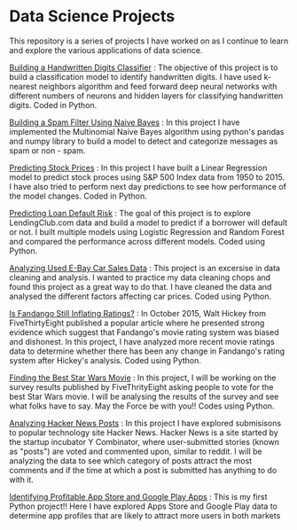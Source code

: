 # Data Science Projects

This repository is a series of projects I have worked on as I continue to learn and explore the various applications of data science. 

[Building a Handwritten Digits Classifier](https://github.com/rai-namrata/Data-Science-Projects/blob/main/Building%20a%20Handwritten%20Digits%20Classifier/P7.1%20Handwritten%20Digits%20Classifier.ipynb) :  The objective of this project is to build a classification model to identify handwritten digits. I have used k-nearest neighbors algorithm and feed forward deep neural networks with different numbers of neurons and hidden layers for classifying handwritten digits. Coded in Python. 

[Building a Spam Filter Using Naive Bayes](https://github.com/rai-namrata/Data-Science-Projects/blob/main/Building%20a%20Spam%20Filter%20Using%20Naive%20Bayes/Building%20a%20Spam%20Filter%20Using%20Naive%20Bayes.ipynb) : In this project I have implemented the Multinomial Naive Bayes algorithm using python's pandas and numpy library to build a model to detect and categorize messages as spam or non - spam. 

[Predicting Stock Prices](https://github.com/rai-namrata/Data-Science-Projects/blob/main/Predicting%20Stock%20Prices/Predicting%20the%20Stock%20Market.ipynb) : In this project I have built a Linear Regression model to predict stock proces using S&P 500 Index data from 1950 to 2015. I have also tried to perform next day predictions to see how performance of the model changes. Coded in Python.

[Predicting Loan Default Risk](https://github.com/rai-namrata/Data-Science-Projects/blob/main/Predicting%20Loan%20Default%20Risk/Predicting%20Loan%20Default%20Risk.ipynb) :  The goal of this project is to explore LendingClub.com data and build a model to predict if a borrower will default or not. I built multiple models using Logistic Regression and Random Forest and compared the performance across different models. Coded using Python. 

[Analyzing Used E-Bay Car Sales Data](https://github.com/rai-namrata/Data-Science-Projects/blob/main/Cleaning%20and%20Analyzing%20Ebay%20Used%20Car%20Sales%20Data/Ebay%20Used%20Car%20Data%20Analysis.ipynb) : This project is an excersise in data cleaning and analysis. I wanted to practice my data cleaning chops and found this project as a great way to do that. I have cleaned the data and analysed the different factors affecting car prices. Coded using Python.

[Is Fandango Still Inflating Ratings?](https://github.com/rai-namrata/Data-Science-Projects/blob/main/Finding%20Bias%20in%20Fandango%20Ratings/Investigating%20Fandango%20Movie%20Ratings.ipynb) : 
In October 2015, Walt Hickey from FiveThirtyEight published a popular article where he presented strong evidence which suggest that Fandango's movie rating system was biased and dishonest. In this project, I have analyzed more recent movie ratings data to determine whether there has been any change in Fandango's rating system after Hickey's analysis. Coded using Python.

[Finding the Best Star Wars Movie](https://github.com/rai-namrata/Data-Science-Projects/blob/main/Finding%20the%20Best%20Star%20Wars%20Movie/Star%20Wars%20Project.ipynb) : In this project, I will be working on the survey results published by FiveThrityEight asking people to vote for the best Star Wars movie.  I will be analysing the results of the survey and see what folks have to say. May the Force be with you!! Codes using Python.

[Analyzing Hacker News Posts](https://github.com/rai-namrata/Data-Science-Projects/blob/main/Analyzing%20Hacker%20News%20Posts/%20Hacker%20News%20Posts%20Analysis.ipynb) : In this project I have explored submisisons to popular technology site Hacker News. Hacker News is a site started by the startup incubator Y Combinator, where user-submitted stories (known as "posts") are voted and commented upon, similar to reddit. I will be analyzing the data to see which category of posts attract the most comments and if the time at which a post is submitted has anything to do with it.  

[Identifying Profitable App Store and Google Play Apps](https://github.com/rai-namrata/Data-Science-Projects/blob/main/Identifying%20Profitable%20App%20Store%20and%20Google%20Play%20Apps/P1.1%20Apps%20Store%20Data%20Analysis.ipynb) :  This is my first Python project!! Here I have explored Apps Store and Google Play data to determine app profiles that are likely to attract more users in both markets
